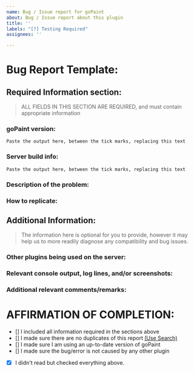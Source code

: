 ```yaml
---
name: Bug / Issue report for goPaint
about: Bug / Issue report about this plugin
title: ''
labels: "[?] Testing Required"
assignees: ''

---
```


<!--- READ THIS BEFORE SUBMITTING AN ISSUE REPORT!!! -->

# Bug Report Template:
<!--- Incomplete reports will most likely be marked as invalid, and closed, with few exceptions.-->
## Required Information section:
> ALL FIELDS  IN THIS SECTION ARE REQUIRED, and must contain appropriate information

### goPaint version:
<!-- Run /version goPaint in-game or in console & paste the full output here: -->
```
Paste the output here, between the tick marks, replacing this text
```

### Server build info: 
<!--- Run /version in-game or in console & paste the full output here: -->
```
Paste the output here, between the tick marks, replacing this text
```

### Description of the problem:
<!--- Be as specific as possible.  Don't lie, redact information, or use false names/situations. -->
<!--- Who, What, When, Where, Why, How, Expected behavior, Resultant behavior, etc -->

### How to replicate:
<!--- If you can reproduce the issue please tell us as detailed as possible step by step how to do that -->

## Additional Information:
> The information here is optional for you to provide, however it may help us to more readily diagnose any compatibility and bug issues.
### Other plugins being used on the server:
<!--- Optional but recommended - issue "/plugins" in-game or in console and copy/paste the list -->

### Relevant console output, log lines, and/or screenshots:
<!--- Please use in-line code insertion 
```
like this
```
for short (20 lines or less) text blobs, or a paste service for large blobs -->

### Additional relevant comments/remarks:
<!--- Use this space to give us any additional information which may be relevant to this issue, such as: if you are using a Minecraft hosting provider; unusual installation environment; etc -->

# AFFIRMATION OF COMPLETION:
<!-- Make sure you have completed the following steps (put an "X" between of brackets): -->
- [] I included all information required in the sections above
- [] I made sure there are no duplicates of this report [(Use Search)](https://github.com/Brennian/goPaint_1.14/issues?utf8=%E2%9C%93&q=is%3Aissue)
- [] I made sure I am using an up-to-date version of goPaint
- [] I made sure the bug/error is not caused by any other plugin
- [x] I didn't read but checked everything above.